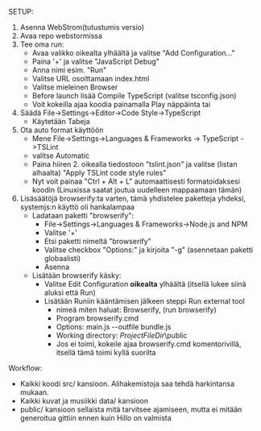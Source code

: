 SETUP:
1. Asenna WebStrom(tutustumis versio)
2. Avaa repo webstormissa
3. Tee oma run:
    - Avaa valikko oikealta ylhäältä ja valitse "Add Configuration..."
    - Paina '+' ja valitse "JavaScript Debug"
    - Anna nimi esim. "Run"
    - Valitse URL osoittamaan index.html
    - Valitse mieleinen Browser
    - Before launch lisää Compile TypeScript (valitse tsconfig.json)
    - Voit kokeilla ajaa koodia painamalla Play näppäinta tai
4. Säädä File->Settings->Editor->Code Style->TypeScript
    - Käytetään Tabeja
5. Ota auto format käyttöön
    - Mene File->Settings->Languages & Frameworks -> TypeScript ->TSLint
    - valitse Automatic
    - Paina hiiren 2. oikealla tiedostoon "tslint.json" ja valitse (listan alhaalta) "Apply TSLint code style rules"
    - Nyt voit painaa "Ctrl + Alt + L" automaattisesti formatoidaksesi koodin (Linuxissa saatat joutua uudelleen mappaamaan tämän)
6. Lisäsäätöjä browserify:ta varten, tämä yhdistelee paketteja yhdeksi, systemjs:n käyttö oli hankalampaa
    - Ladataan paketti "browserify":
      - File->Settings->Languages & Frameworks->Node.js and NPM
      - Valitse '+' 
      - Etsi paketti nimeltä "browserify"
      - Valitse checkbox "Options:" ja kirjoita "-g" (asennetaan paketti globaalisti)
      - Asenna
   - Lisätään browserify käsky:
      - Valitse Edit Configuration **oikealta** ylhäältä (itsellä lukee siinä aluksi että Run)
      - Lisätään Runiin kääntämisen jälkeen steppi Run external tool
        - nimeä miten haluat: Browserify, (run browserify)
        - Program browserify.cmd
        - Options: main.js --outfile bundle.js
        - Working directory: $ProjectFileDir$\public
        - Jos ei toimi, kokeile ajaa browserify.cmd komentorivillä, itsellä tämä toimi kyllä suorilta

Workflow:

- Kaikki koodi src/ kansioon. Alihakemistoja saa tehdä harkintansa mukaan.
- Kaikki kuvat ja musiikki data/ kansioon
- public/ kansioon sellaista mitä tarvitsee ajamiseen, mutta ei mitään generoitua gittiin ennen kuin Hillo on valmista
